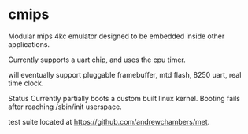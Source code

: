 cmips
=====

Modular mips 4kc emulator designed to be embedded inside other applications.

Currently supports a uart chip, and uses the cpu timer.

will eventually support pluggable framebuffer, mtd flash, 8250 uart, real time clock.

Status Currently partially boots a custom built linux kernel. Booting fails after reaching 
/sbin/init userspace.

test suite located at https://github.com/andrewchambers/met.

